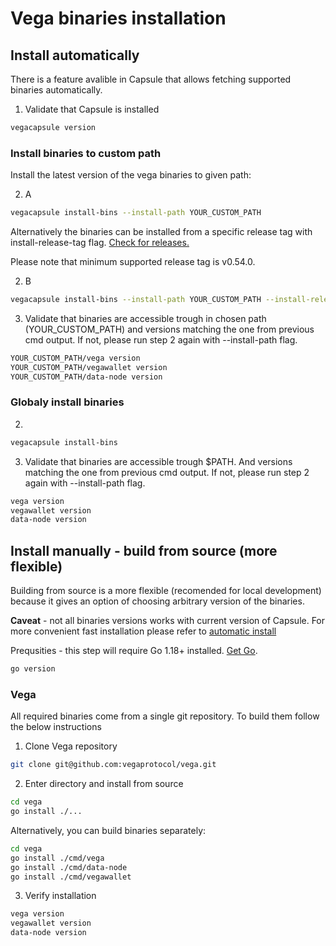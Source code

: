 # Vega binaries installation

## Install automatically

There is a feature avalible in Capsule that allows fetching supported binaries automatically.

1. Validate that Capsule is installed
```bash
vegacapsule version
```
### Install binaries to custom path
Install the latest version of the vega binaries to given path:

2. A
```bash
vegacapsule install-bins --install-path YOUR_CUSTOM_PATH
```

Alternatively the binaries can be installed from a specific release tag with install-release-tag flag.
[Check for releases.](https://github.com/vegaprotocol/vega/releases)

Please note that minimum supported release tag is v0.54.0.

2. B
```bash
vegacapsule install-bins --install-path YOUR_CUSTOM_PATH --install-release-tag SPECIFIC_RELEASE_TAG
```

3. Validate that binaries are accessible trough in chosen path (YOUR_CUSTOM_PATH) and versions matching the one from previous cmd output. If not, please run step 2 again with --install-path flag.
```bash
YOUR_CUSTOM_PATH/vega version
YOUR_CUSTOM_PATH/vegawallet version
YOUR_CUSTOM_PATH/data-node version
```

### Globaly install binaries
2.
```bash
vegacapsule install-bins
```

3. Validate that binaries are accessible trough $PATH. And versions matching the one from previous cmd output. If not, please run step 2 again with --install-path flag.
```bash
vega version
vegawallet version
data-node version
```

## Install manually - build from source (more flexible)

Building from source is a more flexible (recomended for local development) because it gives an option of choosing arbitrary version of the binaries.

**Caveat** - not all binaries versions works with current version of Capsule. For more convenient fast installation please refer to [automatic install](#install-automatically)

Prequsities - this step will require Go 1.18+ installed. [Get Go](https://go.dev/doc/install).
```bash
go version
```

### Vega
All required binaries come from a single git repository. To build them follow the below instructions

1. Clone Vega repository
```bash
git clone git@github.com:vegaprotocol/vega.git
```
2. Enter directory and install from source
```bash
cd vega
go install ./...
```

Alternatively, you can build binaries separately:
```bash
cd vega
go install ./cmd/vega
go install ./cmd/data-node
go install ./cmd/vegawallet
```
3. Verify installation
```bash
vega version
vegawallet version
data-node version
```